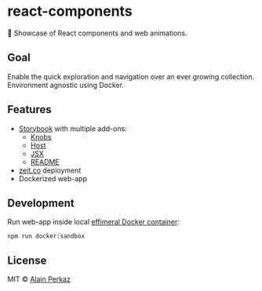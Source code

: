 # react-components
📖 Showcase of React components and web animations. 

## Goal
Enable the quick exploration and navigation over an ever growing collection.
Environment agnostic using Docker.

## Features

- [Storybook](https://storybook.js.org/) with multiple add-ons:
    - [Knobs](https://github.com/storybooks/storybook/tree/master/addons/knobs)
    - [Host](https://github.com/philcockfield/storybook-host)
    - [JSX](https://github.com/storybooks/addon-jsx)
    - [README]()
- [zeit.co](https://zeit.co/) deployment
- Dockerized web-app
 
 ## Development 
 
 Run web-app inside local [effimeral Docker container](https://gist.github.com/aperkaz/ca0ddf2bd933a98634ec800dc7fd2046):
 ```
 npm run docker:sandbox 
 ``` 
 
 
## License
MIT © [Alain Perkaz](https://aperkaz.github.io)